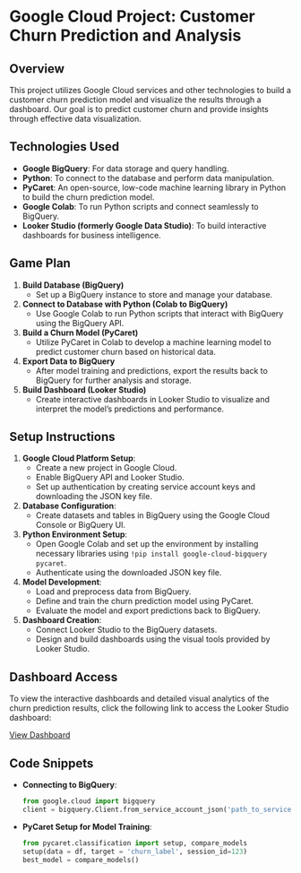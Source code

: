 # Google Cloud Project: Customer Churn Prediction and Analysis

## Overview
This project utilizes Google Cloud services and other technologies to build a customer churn prediction model and visualize the results through a dashboard. Our goal is to predict customer churn and provide insights through effective data visualization.

## Technologies Used
- **Google BigQuery**: For data storage and query handling.
- **Python**: To connect to the database and perform data manipulation.
- **PyCaret**: An open-source, low-code machine learning library in Python to build the churn prediction model.
- **Google Colab**: To run Python scripts and connect seamlessly to BigQuery.
- **Looker Studio (formerly Google Data Studio)**: To build interactive dashboards for business intelligence.

## Game Plan
1. **Build Database (BigQuery)**
   - Set up a BigQuery instance to store and manage your database.
2. **Connect to Database with Python (Colab to BigQuery)**
   - Use Google Colab to run Python scripts that interact with BigQuery using the BigQuery API.
3. **Build a Churn Model (PyCaret)**
   - Utilize PyCaret in Colab to develop a machine learning model to predict customer churn based on historical data.
4. **Export Data to BigQuery**
   - After model training and predictions, export the results back to BigQuery for further analysis and storage.
5. **Build Dashboard (Looker Studio)**
   - Create interactive dashboards in Looker Studio to visualize and interpret the model’s predictions and performance.

## Setup Instructions
1. **Google Cloud Platform Setup**:
   - Create a new project in Google Cloud.
   - Enable BigQuery API and Looker Studio.
   - Set up authentication by creating service account keys and downloading the JSON key file.
2. **Database Configuration**:
   - Create datasets and tables in BigQuery using the Google Cloud Console or BigQuery UI.
3. **Python Environment Setup**:
   - Open Google Colab and set up the environment by installing necessary libraries using `!pip install google-cloud-bigquery pycaret`.
   - Authenticate using the downloaded JSON key file.
4. **Model Development**:
   - Load and preprocess data from BigQuery.
   - Define and train the churn prediction model using PyCaret.
   - Evaluate the model and export predictions back to BigQuery.
5. **Dashboard Creation**:
   - Connect Looker Studio to the BigQuery datasets.
   - Design and build dashboards using the visual tools provided by Looker Studio.
     
## Dashboard Access
To view the interactive dashboards and detailed visual analytics of the churn prediction results, click the following link to access the Looker Studio dashboard:

[View Dashboard](https://lookerstudio.google.com/u/0/reporting/b25b2f82-f7f2-4189-92b9-6c49b9c35455/page/SOd5D)

## Code Snippets
- **Connecting to BigQuery**:
  ```python
  from google.cloud import bigquery
  client = bigquery.Client.from_service_account_json('path_to_service_account.json')
  ```
- **PyCaret Setup for Model Training**:
  ```python
  from pycaret.classification import setup, compare_models
  setup(data = df, target = 'churn_label', session_id=123)
  best_model = compare_models()
  ```
